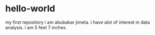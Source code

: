 # hello-world
my first repository
i am abubakar jimeta. i have alot of interest in data analysis. i am 5 feet 7 inches.
